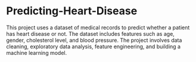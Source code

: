 # Predicting-Heart-Disease
This project uses a dataset of medical records to predict whether a patient has heart disease or not. The dataset includes features such as age, gender, cholesterol level, and blood pressure. The project involves data cleaning, exploratory data analysis, feature engineering, and building a machine learning model.
